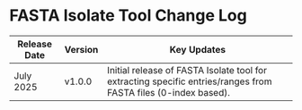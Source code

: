 # FASTA Isolate Tool Change Log

| Release Date | Version | Key Updates |
|--------------|---------|-------------|
| July 2025    | v1.0.0  | Initial release of FASTA Isolate tool for extracting specific entries/ranges from FASTA files (0-index based). |
